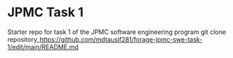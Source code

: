 # JPMC Task 1
Starter repo for task 1 of the JPMC software engineering program
git clone repository_https://github.com/mdtausif281/forage-jpmc-swe-task-1/edit/main/README.md
